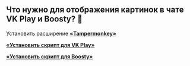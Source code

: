 ## Что нужно для отображения картинок в чате VK Play и Boosty? 🤔

Установить расширение **[«Tampermonkey»](https://chromewebstore.google.com/detail/tampermonkey/dhdgffkkebhmkfjojejmpbldmpobfkfo)**

**[«Установить скрипт для VK Play»](https://github.com/c0IIwr/Chat-Image-Display/raw/main/VK%20Play%20Chat%20Image%20Display.user.js)**

**[«Установить скрипт для Boosty»](https://github.com/c0IIwr/Chat-Image-Display/raw/main/Boosty%20Chat%20Image%20Display.user.js)**
